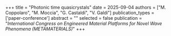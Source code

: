 +++
title = "Photonic time quasicrystals"
date = 2025-09-04
authors = ["M. Coppolaro", "M. Moccia", "G. Castaldi", "V. Galdi"]
publication_types = ['paper-conference']
abstract = ""
selected = false
publication = "*International Congress on Engineered Material Platforms for Novel Wave Phenomena (METAMATERIALS)*"
+++
